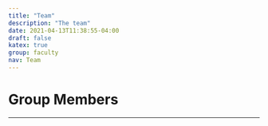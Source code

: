 ```yaml
---
title: "Team"
description: "The team"
date: 2021-04-13T11:38:55-04:00
draft: false
katex: true
group: faculty
nav: Team
---
```


# Group Members
-----

